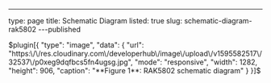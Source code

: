 ---
type: page
title: Schematic Diagram
listed: true
slug: schematic-diagram-rak5802
---published

$plugin[{
    "type": "image",
    "data": {
        "url": "https:\/\/res.cloudinary.com\/developerhub\/image\/upload\/v1595582517\/32537\/p0xeg9dqfbcs5fn4ugsg.jpg",
        "mode": "responsive",
        "width": 1282,
        "height": 906,
        "caption": "**Figure 1**: RAK5802 schematic diagram"
    }
}]$

